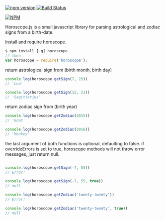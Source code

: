 [![npm version](https://badge.fury.io/js/horoscope.svg)](https://badge.fury.io/js/horoscope)
[![Build Status](https://travis-ci.org/gcwelborn/horoscope.svg?branch=master)](https://travis-ci.org/gcwelborn/horoscope)

[![NPM](https://nodei.co/npm/horoscope.png?downloads=true&downloadRank=true&stars=true)](https://nodei.co/npm/horoscope/)

Horoscope.js is a small javascript library for parsing astrological and zodiac signs from a birth-date.

Install and require horoscope.
```javascript
$ npm install [-g] horoscope
// then
var horoscope = require('horoscope');
```

return astrological sign from (birth month, birth day)
```javascript
console.log(horoscope.getSign(7, 25))
// 'Leo'

console.log(horoscope.getSign(12, 21))
// 'Sagittarius'
```

return zodiac sign from (birth year)
```javascript
console.log(horoscope.getZodiac(2015))
// 'Goat'

console.log(horoscope.getZodiac(2016))
// 'Monkey'
```

the last argument of both functions is optional, defaulting to false.
if overrideErrors is set to true, horoscope methods will not throw error
messages, just return null.
```javascript

console.log(horoscope.getSign(-7, 55))
// Error!

console.log(horoscope.getSign(-7, 55, true))
// null

console.log(horoscope.getZodiac('twenty-twenty'))
// Error!

console.log(horoscope.getZodiac('twenty-twenty', true))
// null
```
